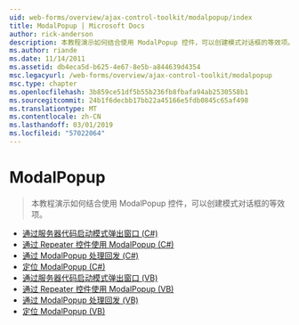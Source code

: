```yaml
---
uid: web-forms/overview/ajax-control-toolkit/modalpopup/index
title: ModalPopup | Microsoft Docs
author: rick-anderson
description: 本教程演示如何结合使用 ModalPopup 控件，可以创建模式对话框的等效项。
ms.author: riande
ms.date: 11/14/2011
ms.assetid: db4eca5d-b625-4e67-8e5b-a844639d4354
msc.legacyurl: /web-forms/overview/ajax-control-toolkit/modalpopup
msc.type: chapter
ms.openlocfilehash: 3b859ce51df5b55b236fb8fbafa94ab2530558b1
ms.sourcegitcommit: 24b1f6decbb17bb22a45166e5fdb0845c65af498
ms.translationtype: MT
ms.contentlocale: zh-CN
ms.lasthandoff: 03/01/2019
ms.locfileid: "57022064"
---
```

<a name="modalpopup"></a>ModalPopup
====================
> 本教程演示如何结合使用 ModalPopup 控件，可以创建模式对话框的等效项。


- [通过服务器代码启动模式弹出窗口 (C#)](launching-a-modal-popup-window-from-server-code-cs.md)
- [通过 Repeater 控件使用 ModalPopup (C#)](using-modalpopup-with-a-repeater-control-cs.md)
- [通过 ModalPopup 处理回发 (C#)](handling-postbacks-from-a-modalpopup-cs.md)
- [定位 ModalPopup (C#)](positioning-a-modalpopup-cs.md)
- [通过服务器代码启动模式弹出窗口 (VB)](launching-a-modal-popup-window-from-server-code-vb.md)
- [通过 Repeater 控件使用 ModalPopup (VB)](using-modalpopup-with-a-repeater-control-vb.md)
- [通过 ModalPopup 处理回发 (VB)](handling-postbacks-from-a-modalpopup-vb.md)
- [定位 ModalPopup (VB)](positioning-a-modalpopup-vb.md)
